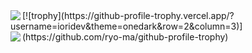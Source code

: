 
<a href="https://github.com/anuraghazra/github-readme-stats">
  <img align="left" src="https://github-readme-stats.vercel.app/api/top-langs/?username=ioridev&theme=dracula" />
</a>[![trophy](https://github-profile-trophy.vercel.app/?username=ioridev&theme=onedark&row=2&column=3)](https://github.com/ryo-ma/github-profile-trophy)
  
  
<a href="https://github.com/anuraghazra/github-readme-stats">
  <img align="left" src="https://github-readme-stats.vercel.app/api?username=ioridev&count_private=true&show_icons=true&theme=dracula" />
</a>
